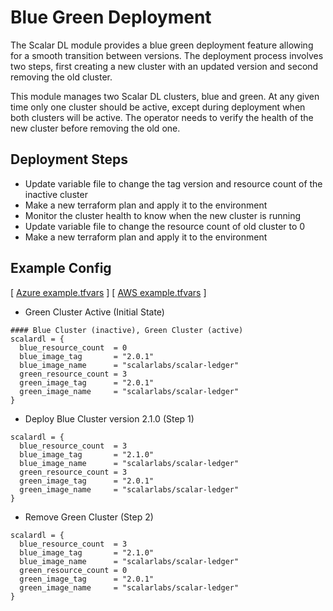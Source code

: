 # Blue Green Deployment
The Scalar DL module provides a blue green deployment feature allowing for a smooth transition between versions. The deployment process involves two steps, first creating a new cluster with an updated version and second removing the old cluster.

This module manages two Scalar DL clusters, blue and green. At any given time only one cluster should be active, except during deployment when both clusters will be active. The operator needs to verify the health of the new cluster before removing the old one.

## Deployment Steps
* Update variable file to change the tag version and resource count of the inactive cluster
* Make a new terraform plan and apply it to the environment
* Monitor the cluster health to know when the new cluster is running
* Update variable file to change the resource count of old cluster to 0
* Make a new terraform plan and apply it to the environment

## Example Config
[ [Azure example.tfvars](../examples/azure/scalardl/example.tfvars) ]
[ [AWS example.tfvars](../examples/aws/scalardl/example.tfvars) ]

* Green Cluster Active (Initial State)
```
#### Blue Cluster (inactive), Green Cluster (active)
scalardl = {
  blue_resource_count  = 0
  blue_image_tag       = "2.0.1"
  blue_image_name      = "scalarlabs/scalar-ledger"
  green_resource_count = 3
  green_image_tag      = "2.0.1"
  green_image_name     = "scalarlabs/scalar-ledger"
}
```

* Deploy Blue Cluster version 2.1.0 (Step 1)
```
scalardl = {
  blue_resource_count  = 3
  blue_image_tag       = "2.1.0"
  blue_image_name      = "scalarlabs/scalar-ledger"
  green_resource_count = 3
  green_image_tag      = "2.0.1"
  green_image_name     = "scalarlabs/scalar-ledger"
}
```

* Remove Green Cluster (Step 2)
```
scalardl = {
  blue_resource_count  = 3
  blue_image_tag       = "2.1.0"
  blue_image_name      = "scalarlabs/scalar-ledger"
  green_resource_count = 0
  green_image_tag      = "2.0.1"
  green_image_name     = "scalarlabs/scalar-ledger"
}
```
